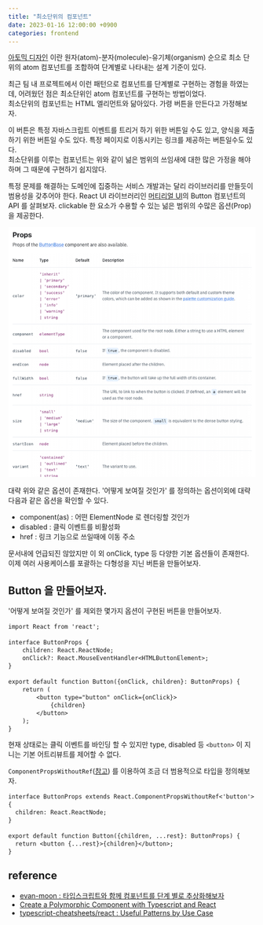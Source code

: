 ```yaml
---
title: "최소단위의 컴포넌트"
date: 2023-01-16 12:00:00 +0900
categories: frontend
---
```


[아토믹 디자인](https://bradfrost.com/blog/post/atomic-web-design/) 이란 원자(atom)-분자(molecule)-유기체(organism) 순으로
최소 단위의 atom 컴포넌트를 조합하여 단계별로 나타내는 설계 기준이 있다.

최근 팀 내 프로젝트에서 이런 패턴으로 컴포넌트를 단계별로 구현하는 경험을 하였는데, 어려웠던 점은 최소단위인 atom 컴포넌트를 구현하는 방법이었다.\
최소단위의 컴포넌트는 HTML 엘리먼트와 닮아있다. 가령 버튼을 만든다고 가정해보자.

이 버튼은 특정 자바스크립트 이벤트를 트리거 하기 위한 버튼일 수도 있고, 양식을 제출하기 위한 버튼일 수도 있다. 특정 페이지로 이동시키는 링크를 제공하는 버튼일수도 있다.\
최소단위를 이루는 컴포넌트는 위와 같이 넒은 범위의 쓰임새에 대한 많은 가정을 해야하며 그 때문에 구현하기 쉽지않다.

특정 문제를 해결하는 도메인에 집중하는 서비스 개발과는 달리 라이브러리를 만들듯이 범용성을 갖추어야 한다.
React UI 라이브러리인 [머티리얼 UI](https://mui.com/)의 Button 컴포넌트의 API 를 살펴보자. clickable 한 요소가 수용할 수 있는 넒은 범위의 수많은 옵션(Prop)을 제공한다. 

![MUI Button Prop Options](../assets/img/mui-props.png)

대략 위와 같은 옵션이 존재한다. '어떻게 보여질 것인가' 를 정의하는 옵션이외에 대략 다음과 같은 옵션을 확인할 수 있다.

* component(as) : 어떤 ElementNode 로 렌더링할 것인가
* disabled : 클릭 이벤트를 비활성화
* href : 링크 기능으로 쓰일때에 이동 주소

문서내에 언급되진 않았지만 이 외 onClick, type 등 다양한 기본 옵션들이 존재한다. 이제 여러 사용케이스를 포괄하는 다형성을 지닌 버튼을 만들어보자.

## Button 을 만들어보자.

'어떻게 보여질 것인가' 를 제외한 몇가지 옵션이 구현된 버튼을 만들어보자.

```tsx
import React from 'react';

interface ButtonProps {
    children: React.ReactNode;
    onClick?: React.MouseEventHandler<HTMLButtonElement>;
}

export default function Button({onClick, children}: ButtonProps) {
    return (
        <button type="button" onClick={onClick}>
            {children}
        </button>
    );
}   
```

현재 상태로는 클릭 이벤트를 바인딩 할 수 있지만 type, disabled 등 `<button>` 이 지니는 기본 어트리뷰트를 제어할 수 없다.

`ComponentPropsWithoutRef`([참고](https://react-typescript-cheatsheet.netlify.app/docs/advanced/patterns_by_usecase#wrappingmirroring-a-html-element)) 를 이용하여 조금 더 범용적으로 타입을 정의해보자.

```tsx
interface ButtonProps extends React.ComponentPropsWithoutRef<'button'> {
  children: React.ReactNode;
}

export default function Button({children, ...rest}: ButtonProps) {
  return <button {...rest}>{children}</button>;
}
```

## reference

* [evan-moon : 타입스크립트와 함께 컴포넌트를 단계 별로 추상화해보자](https://evan-moon.github.io/2020/11/28/making-your-components-extensible-with-typescript/)
* [Create a Polymorphic Component with Typescript and React](https://scottbolinger.com/create-a-polymorphic-component-with-typescript-and-react/)
* [typescript-cheatsheets/react : Useful Patterns by Use Case](https://react-typescript-cheatsheet.netlify.app/docs/advanced/patterns_by_usecase)

